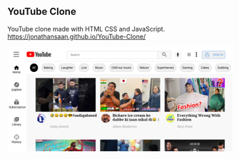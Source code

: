 ## YouTube Clone

YouTube clone made with HTML CSS and JavaScript.
https://jonathansaan.github.io/YouTube-Clone/

![](https://github.com/JonathanSaan/YouTube-Clone/blob/9a1d3141c6dc1e64d02013ef61c9fcd7a76f591c/Screenshot_2022-01-10-10-17-13-1.png)

